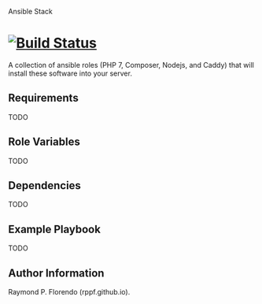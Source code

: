 Ansible Stack

[![Build Status](https://travis-ci.org/rppf/ansible-stack.svg?branch=master)](https://travis-ci.org/rppf/ansible-stack)
=========

A collection of ansible roles (PHP 7, Composer, Nodejs, and Caddy) that will install these software into your server. 

Requirements
------------

TODO

Role Variables
--------------

TODO

Dependencies
------------

TODO

Example Playbook
----------------

TODO

Author Information
------------------

Raymond P. Florendo (rppf.github.io).
